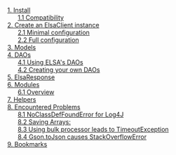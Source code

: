 [1. Install](/madog/Install/readme.md#install)<br>
&nbsp;&nbsp;&nbsp;&nbsp;&nbsp;&nbsp;[1.1 Compatibility](/madog/Install/readme.md#compatibility)<br>
[2. Create an ElsaClient instance](/madog/ElsaClient/readme.md#create-an-elsaclient-instance)<br>
&nbsp;&nbsp;&nbsp;&nbsp;&nbsp;&nbsp;[2.1 Minimal configuration](/madog/ElsaClient/readme.md#minimal-configuration)<br>
&nbsp;&nbsp;&nbsp;&nbsp;&nbsp;&nbsp;[2.2 Full configuration](/madog/ElsaClient/readme.md#full-configuration)<br>
[3. Models](/madog/Models/readme.md#models)<br>
[4. DAOs](/madog/DAOs/readme.md#daos)<br>
&nbsp;&nbsp;&nbsp;&nbsp;&nbsp;&nbsp;[4.1 Using ELSA's DAOs](/madog/DAOs/readme.md#using-elsas-daos)<br>
&nbsp;&nbsp;&nbsp;&nbsp;&nbsp;&nbsp;[4.2 Creating your own DAOs](/madog/DAOs/readme.md#creating-your-own-daos)<br>
[5. ElsaResponse](/madog/ElsaResponse/readme.md#elsaresponse)<br>
[6. Modules](/madog/Modules/readme.md#modules)<br>
&nbsp;&nbsp;&nbsp;&nbsp;&nbsp;&nbsp;[6.1 Overview](/madog/Modules/readme.md#overview)<br>
[7. Helpers](/madog/Helpers/readme.md#helpers)<br>
[8. Encountered Problems](/madog/EncounteredProblems/readme.md#encountered-problems)<br>
&nbsp;&nbsp;&nbsp;&nbsp;&nbsp;&nbsp;[8.1 NoClassDefFoundError for Log4J](/madog/EncounteredProblems/readme.md#noclassdeffounderror-for-log4j)<br>
&nbsp;&nbsp;&nbsp;&nbsp;&nbsp;&nbsp;[8.2 Saving Arrays:](/madog/EncounteredProblems/readme.md#saving-arrays)<br>
&nbsp;&nbsp;&nbsp;&nbsp;&nbsp;&nbsp;[8.3 Using bulk processor leads to TimeoutException](/madog/EncounteredProblems/readme.md#using-bulk-processor-leads-to-timeoutexception)<br>
&nbsp;&nbsp;&nbsp;&nbsp;&nbsp;&nbsp;[8.4 Gson.toJson causes StackOverflowError](/madog/EncounteredProblems/readme.md#gsontojson-causes-stackoverflowerror)<br>
[9. Bookmarks](/madog/Bookmarks/readme.md#bookmarks)<br>



